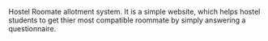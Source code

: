 Hostel Roomate allotment system.
It is a simple website, which helps hostel students to get thier most compatible roommate by simply answering a questionnaire.
